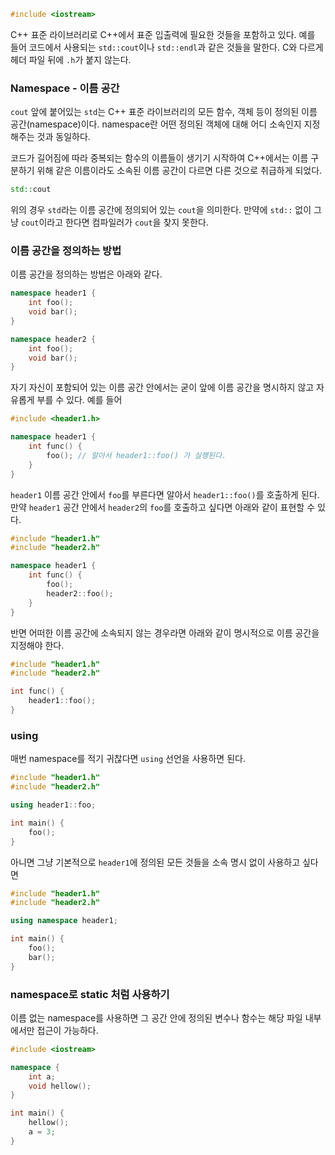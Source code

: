 ```cpp
#include <iostream>
```

C++ 표준 라이브러리로 C++에서 표준 입출력에 필요한 것들을 포함하고 있다. 예를 들어 코드에서 사용되는 `std::cout`이나 `std::endl`과 같은 것들을 말한다. C와 다르게 헤더 파일 뒤에 `.h`가 붙지 않는다.

### Namespace - 이름 공간

`cout` 앞에 붙어있는 `std`는 C++ 표준 라이브러리의 모든 함수, 객체 등이 정의된 이름 공간(namespace)이다. namespace란 어떤 정의된 객체에 대해 어디 소속인지 지정해주는 것과 동일하다.

코드가 길어짐에 따라 중복되는 함수의 이름들이 생기기 시작하여 C++에서는 이름 구분하기 위해 같은 이름이라도 소속된 이름 공간이 다르면 다른 것으로 취급하게 되었다.

```cpp
std::cout
```

위의 경우 `std`라는 이름 공간에 정의되어 있는 `cout`을 의미한다. 만약에 `std::` 없이 그냥 `cout`이라고 한다면 컴파일러가 `cout`을 찾지 못한다.

### 이름 공간을 정의하는 방법

이름 공간을 정의하는 방법은 아래와 같다.

```cpp
namespace header1 {
    int foo();
    void bar();
}

namespace header2 {
    int foo();
    void bar();
}
```

자기 자신이 포함되어 있는 이름 공간 안에서는 굳이 앞에 이름 공간을 명시하지 않고 자유롭게 부를 수 있다. 예를 들어

```cpp
#include <header1.h>

namespace header1 {
    int func() {
        foo(); // 알아서 header1::foo() 가 실행된다.
    }
}
```

`header1` 이름 공간 안에서 `foo`를 부른다면 알아서 `header1::foo()`를 호출하게 된다. 만약 `header1` 공간 안에서 `header2`의 `foo`를 호출하고 싶다면 아래와 같이 표현할 수 있다.

```cpp
#include "header1.h"
#include "header2.h"

namespace header1 {
    int func() {
        foo();
        header2::foo();
    }
}
```

반면 어떠한 이름 공간에 소속되지 않는 경우라면 아래와 같이 명시적으로 이름 공간을 지정해야 한다.

```cpp
#include "header1.h"
#include "header2.h"

int func() {
    header1::foo();
}
```

### using

매번 namespace를 적기 귀찮다면 `using` 선언을 사용하면 된다.

```cpp
#include "header1.h"
#include "header2.h"

using header1::foo;

int main() {
    foo();
}
```

아니면 그냥 기본적으로 `header1`에 정의된 모든 것들을 소속 명시 없이 사용하고 싶다면

```cpp
#include "header1.h"
#include "header2.h"

using namespace header1;

int main() {
    foo();
    bar();
}
```

### namespace로 static 처럼 사용하기

이름 없는 namespace를 사용하면 그 공간 안에 정의된 변수나 함수는 해당 파일 내부에서만 접근이 가능하다.

```cpp
#include <iostream>

namespace {
    int a;
    void hellow();
}

int main() {
    hellow();
    a = 3;
}
```